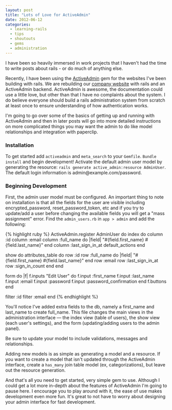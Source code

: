 ```yaml
---
layout: post
title: "Lots of Love for ActiveAdmin"
date: 2012-06-12
categories:
  - learning-rails
  - tips
  - shoutouts
  - gems
  - administration
---
```


<p>I have been so heavily immersed in work projects that I haven't had the time to write posts about rails - or do much of anything else.</p>
<p>Recently, I have been using the <a href="http://activeadmin.info/" target="_blank">ActiveAdmin</a> gem for the websites I've been building with rails. We are rebuilding our <a href="http://www.evolvingmedia.net" target="_blank">company website</a> with rails and an ActiveAdmin backend. ActiveAdmin is awesome, the documentation could use a little love, but other than that I have no complaints about the system. I do believe everyone should build a rails administration system from scratch at least once to ensure understanding of how authentication works.</p>
<p>I'm going to go over some of the basics of getting up and running with ActiveAdmin and then in later posts will go into more detailed instructions on more complicated things you may want the admin to do like model relationships and integration with paperclip.</p>
<h3>Installation</h3>
<p>To get started add <code>activeadmin</code> and <code>meta_search</code> to your <code>Gemfile</code>. <code>Bundle install</code> and begin development! Activate the default admin user model by generating the resource: <code>rails generate active_admin:resource AdminUser</code>. The default login information is admin@example.com/password.</p>
<h3>Beginning Development</h3>
<p>First, the admin user model must be configured. An important thing to note on installation is that all the fields for the user are visible including encrypted_password, reset_password_token, etc and if you try to update/add a user before changing the available fields you will get a "mass assignment" error. Find the <code>admin_users.rb</code> in <code>app &gt; admin</code> and add the following:</p>

{% highlight ruby %}
ActiveAdmin.register AdminUser do
  index do
    column :id
    column :email
    column :full_name do |field|
      "#{field.first_name} #{field.last_name}"
    end
    column :last_sign_in_at
    default_actions
  end

  show do
    attributes_table do
      row :id
      row :full_name do |field|
        "#{field.first_name} #{field.last_name}"
      end
      row :email
      row :last_sign_in_at
      row :sign_in_count
    end
  end

  form do |f|
    f.inputs "Edit User" do
      f.input :first_name
      f.input :last_name
      f.input :email
      f.input :password
      f.input :password_confirmation
    end
    f.buttons
  end

  filter :id
  filter :email
end
{% endhighlight %}

<p>You'll notice I've added extra fields to the db, namely a first_name and last_name to create full_name. This file changes the main views in the administration interface &mdash; the index view (table of users), the show view (each user's settings), and the form (updating/adding users to the admin panel).</p>
<p>Be sure to update your model to include validations, messages and relationships.</p>
<p>Adding new models is as simple as generating a model and a resource. If you want to create a model that isn't updated through the ActiveAdmin interface, create a <code>has_many</code> join table model (ex, categorizations), but leave out the resource generation.</p>
<p>And that's all you need to get started, very simple gem to use. Although I could get a lot more in-depth about the features of ActiveAdmin I'm going to pause here. I encourage you to play around with it, the ease of use makes development even more fun. It's great to not have to worry about designing your admin interface for fast development.</p>
